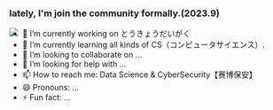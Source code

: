 ### lately, I'm join the community formally.(2023.9)
<img align="left" src="https://github-readme-stats.vercel.app/api?username=leftmonster&include_all_commits=true&count_private-true&custom_title=leftmonster'%20GitHub%20Stats&line_height=30&show_icons=true&hide_border=true&bg_color=192133&title_color=efb752&icon_color=efb752&text_color=70bed9">

- 🔭 I’m currently working on とうきょうだいがく
- 🌱 I’m currently learning all kinds of CS（コンピュータサイエンス）.
- 👯 I’m looking to collaborate on ...
- 🤔 I’m looking for help with ...
- 📫 How to reach me: Data Science & CyberSecurity【赛博保安】
- 😄 Pronouns: ...
- ⚡ Fun fact: ...
